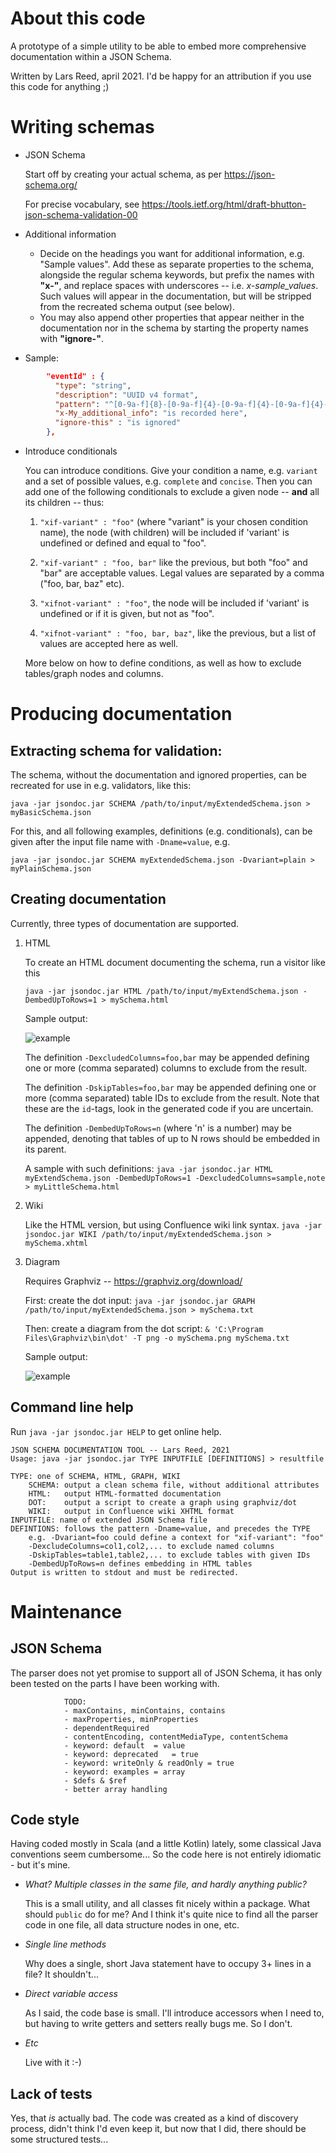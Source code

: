 # About this code

A prototype of a simple utility to be able to embed more comprehensive documentation within a JSON Schema.

Written by Lars Reed, april 2021. I'd be happy for an attribution if you use this code for anything ;)

# Writing schemas

* JSON Schema

    Start off by creating your actual schema, as per https://json-schema.org/

    For precise vocabulary, see https://tools.ietf.org/html/draft-bhutton-json-schema-validation-00

* Additional information

    * Decide on the headings you want for additional information, e.g. "Sample values".
      Add these as separate properties to the schema, alongside the regular schema keywords,
      but prefix the names with **"x-"**, and replace spaces with underscores -- i.e. *x-sample_values*.
      Such values will appear in the documentation, but will be stripped from the recreated schema output (see below).
    * You may also append other properties that appear neither in the documentation nor in the schema
      by starting the property names with **"ignore-"**.

* Sample:
```json
        "eventId" : {
          "type": "string",
          "description": "UUID v4 format",
          "pattern": "^[0-9a-f]{8}-[0-9a-f]{4}-[0-9a-f]{4}-[0-9a-f]{4}-[0-9a-f]{12}$",
          "x-My_additional_info": "is recorded here",
          "ignore-this" : "is ignored"
        },
```

* Introduce conditionals

    You can introduce conditions. Give your condition a name, e.g. `variant` 
    and a set of possible values, e.g. `complete` and `concise`. 
    Then you can add one of the following conditionals to exclude a given node -- **and** all its children -- thus: 

    1. `"xif-variant" : "foo"` (where "variant" is your chosen condition name), 
       the node (with children) will be included if 'variant' is undefined or defined and equal to "foo".
       
    2. `"xif-variant" : "foo, bar"` like the previous, but both "foo" and "bar" are acceptable values.
       Legal values are separated by a comma ("foo, bar, baz" etc).
    
    3. `"xifnot-variant" : "foo"`, the node will be included if 'variant' is undefined 
       or if it is given, but not as "foo".

    4. `"xifnot-variant" : "foo, bar, baz"`, like the previous, but a list of values are accepted here as well.

    More below on how to define conditions, as well as how to exclude tables/graph nodes and columns.

# Producing documentation

## **Extracting schema for validation:**

The schema, without the documentation and ignored properties, can be recreated
for use in e.g. validators, like this:

`java -jar jsondoc.jar SCHEMA /path/to/input/myExtendedSchema.json > myBasicSchema.json`

For this, and all following examples, definitions (e.g. conditionals), 
can be given after the input file name with `-Dname=value`, e.g.

`java -jar jsondoc.jar SCHEMA myExtendedSchema.json -Dvariant=plain > myPlainSchema.json`


## **Creating documentation**
  
Currently, three types of documentation are supported.

1. HTML

    To create an HTML document documenting the schema, run a visitor like this

   `java -jar jsondoc.jar HTML /path/to/input/myExtendSchema.json -DembedUpToRows=1 > mySchema.html`

    Sample output:

    ![example](sample-html.png)

    The definition `-DexcludedColumns=foo,bar` may be appended
    defining one or more (comma separated) columns to exclude from the result.

    The definition `-DskipTables=foo,bar` may be appended
    defining one or more (comma separated) table IDs to exclude from the result.
    Note that these are the `id`-tags, look in the generated code if you are uncertain.

    The definition `-DembedUpToRows=n` (where 'n' is a number) may be appended,
    denoting that tables of up to N rows should be embedded in its parent.

    A sample with such definitions:
    `java -jar jsondoc.jar HTML myExtendSchema.json -DembedUpToRows=1 -DexcludedColumns=sample,note > myLittleSchema.html`


2. Wiki

    Like the HTML version, but using Confluence wiki link syntax.
   `java -jar jsondoc.jar WIKI /path/to/input/myExtendedSchema.json > mySchema.xhtml`


3. Diagram

    Requires Graphviz -- https://graphviz.org/download/

    First: create the dot input:
   `java -jar jsondoc.jar GRAPH /path/to/input/myExtendedSchema.json > mySchema.txt`

    Then: create a diagram from the dot script:
    `& 'C:\Program Files\Graphviz\bin\dot' -T png -o mySchema.png mySchema.txt`

   Sample output:

   ![example](sample-graph.png)

## Command line help
Run `java -jar jsondoc.jar HELP` to get online help.

```text
JSON SCHEMA DOCUMENTATION TOOL -- Lars Reed, 2021
Usage: java -jar jsondoc.jar TYPE INPUTFILE [DEFINITIONS] > resultfile

TYPE: one of SCHEMA, HTML, GRAPH, WIKI
    SCHEMA: output a clean schema file, without additional attributes
    HTML:   output HTML-formatted documentation
    DOT:    output a script to create a graph using graphviz/dot
    WIKI:   output in Confluence wiki XHTML format
INPUTFILE: name of extended JSON Schema file
DEFINTIONS: follows the pattern -Dname=value, and precedes the TYPE
    e.g. -Dvariant=foo could define a context for "xif-variant": "foo"
    -DexcludeColumns=col1,col2,... to exclude named columns
    -DskipTables=table1,table2,... to exclude tables with given IDs
    -DembedUpToRows=n defines embedding in HTML tables
Output is written to stdout and must be redirected.
```

# Maintenance

## JSON Schema

The parser does not yet promise to support all of JSON Schema, it has only been tested on the parts 
I have been working with.

                TODO:
                - maxContains, minContains, contains
                - maxProperties, minProperties
                - dependentRequired
                - contentEncoding, contentMediaType, contentSchema
                - keyword: default  = value
                - keyword: deprecated   = true
                - keyword: writeOnly & readOnly = true
                - keyword: examples = array
                - $defs & $ref
                - better array handling


## Code style

Having coded mostly in Scala (and a little Kotlin) lately, some classical Java conventions seem cumbersome...
So the code here is not entirely idiomatic - but it's mine. 

* *What? Multiple classes in the same file, and hardly anything public?*

    This is a small utility, and all classes fit nicely within a package. What should `public` do for me?
    And I think it's quite nice to find all the parser code in one file, all data structure nodes in one, etc.

* *Single line methods*

    Why does a single, short Java statement have to occupy 3+ lines in a file?
    It shouldn't...

* *Direct variable access*

    As I said, the code base is small. I'll introduce accessors when I need to,
    but having to write getters and setters really bugs me. So I don't.

* *Etc*

    Live with it :-) 

## Lack of tests

Yes, that *is* actually bad.  The code was created as a kind of discovery process, didn't think I'd even keep it,
but now that I did, there should be some structured tests...